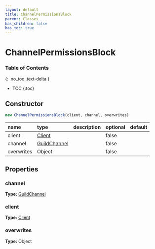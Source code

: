 ```yaml
---
layout: default
title: ChannelPermissionsBlock
parent: Classes
has_children: false
has_toc: true
---
```


# ChannelPermissionsBlock
### Table of Contents
{: .no_toc .text-delta }

- TOC
{:toc}
## Constructor
```js
new ChannelPermissionsBlock(client, channel, overwrites)
```
| name | type | description | optional | default |
|:-----|:-----|:------------|:---------|:--------|
| client | [Client](classes/Client) |  | false |  |
| channel | [GuildChannel](classes/GuildChannel) |  | false |  |
| overwrites | Object |  | false |  |

## Properties
### channel
**Type:** [GuildChannel](classes/GuildChannel)

### client
**Type:** [Client](classes/Client)

### overwrites
**Type:** Object

